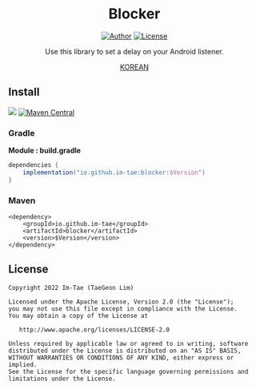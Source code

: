 <h1 align="center">Blocker</h1>

<p align="center">
  <a href="https://github.com/Im-Tae"><img alt="Author" src="https://img.shields.io/badge/author-Im--Tae-red.svg"/></a>
  <a href="https://opensource.org/licenses/Apache-2.0"><img alt="License" src="https://img.shields.io/badge/License-Apache%202.0-blue.svg"/></a>
</p>
<p align="center">  
Use this library to set a delay on your Android listener.</p>
<p align="center">
    <a href="https://github.com/Im-Tae/Blocker/blob/master/README.md">KOREAN</a>
</p>




## Install

[![](https://github.com/Im-Tae/Blocker/actions/workflows/ci.yml/badge.svg)](https://github.com/Im-Tae/Blocker/actions) [![Maven Central](https://img.shields.io/maven-central/v/io.github.im-tae/blocker.svg?label=Maven%20Central)](https://search.maven.org/search?q=io.github.im-tae%2C+blocker)

### Gradle

**Module : build.gradle**

```gradle
dependencies {
    implementation("io.github.im-tae:blocker:$Version")
}
```



### Maven

```maven
<dependency>
    <groupId>io.github.im-tae</groupId>
    <artifactId>blocker</artifactId>
    <version>$Version</version>
</dependency>
```



## License

```
Copyright 2022 Im-Tae (TaeGeon Lim)

Licensed under the Apache License, Version 2.0 (the "License");
you may not use this file except in compliance with the License.
You may obtain a copy of the License at

   http://www.apache.org/licenses/LICENSE-2.0

Unless required by applicable law or agreed to in writing, software
distributed under the License is distributed on an "AS IS" BASIS,
WITHOUT WARRANTIES OR CONDITIONS OF ANY KIND, either express or implied.
See the License for the specific language governing permissions and
limitations under the License.
```

